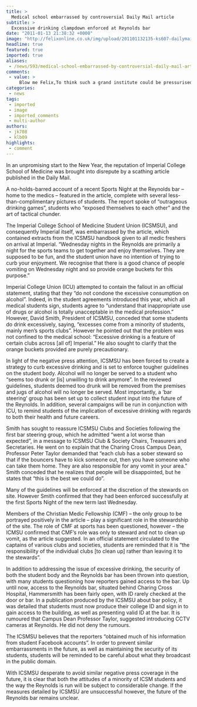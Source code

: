 ```yaml
---
title: >
  Medical school embarrassed by controversial Daily Mail article
subtitle: >
  Excessive drinking clampdown enforced at Reynolds bar
date: "2011-01-13 21:38:32 +0000"
image: "http://felixonline.co.uk/img/upload/201101132135-ks607-dailymai.jpg"
headline: true
featured: true
imported: true
aliases:
 - /news/593/medical-school-embarrassed-by-controversial-daily-mail-article-
comments:
 - value: >
     Blow me Felix,To think such a grand institute could be pressurised to change by such an obnoxious and idiotic newspaper. Quite sad.
categories:
 - news
tags:
 - imported
 - image
 - imported_comments
 - multi-author
authors:
 - jk708
 - klb09
highlights:
 - comment
---
```


In an unpromising start to the New Year, the reputation of Imperial College School of Medicine was brought into disrepute by a scathing article published in the Daily Mail.

A no-holds-barred account of a recent Sports Night at the Reynolds bar – home to the medics – featured in the article, complete with several less-than-complimentary pictures of students. The report spoke of “outrageous drinking games”, students who “exposed themselves to each other” and the art of tactical chunder.

The Imperial College School of Medicine Student Union (ICSMSU), and consequently Imperial itself, was embarrassed by the article, which contained extracts from the ICSMSU handbook given to all medic freshers on arrival at Imperial. “Wednesday nights in the Reynolds are primarily a night for the sports teams to get together and enjoy themselves. They are supposed to be fun, and the student union have no intention of trying to curb your enjoyment. We recognise that there is a good chance of people vomiting on Wednesday night and so provide orange buckets for this purpose.”

Imperial College Union (ICU) attempted to contain the fallout in an official statement, stating that they “do not condone the excessive consumption on alcohol”. Indeed, in the student agreements introduced this year, which all medical students sign, students agree to “understand that inappropriate use of drugs or alcohol is totally unacceptable in the medical profession.” However, David Smith, President of ICSMSU, conceded that some students do drink excessively, saying, “excesses come from a minority of students, mainly men’s sports clubs”. However he pointed out that the problem was not confined to the medical school: “Excessive drinking is a feature of certain clubs across [all of] Imperial.” He also sought to clarify that the orange buckets provided are purely precautionary.

In light of the negative press attention, ICSMSU has been forced to create a strategy to curb excessive drinking and is set to enforce tougher guidelines on the student body. Alcohol will no longer be served to a student who “seems too drunk or [is] unwilling to drink anymore”. In the reviewed guidelines, students deemed too drunk will be removed from the premises and jugs of alcohol will no longer be served. Most importantly, a ‘bar steering’ group has been set up to collect student input into the future of the Reynolds. In addition, several campaigns will be run in conjunction with ICU, to remind students of the implication of excessive drinking with regards to both their health and future careers.

Smith has sought to reassure ICSMSU Clubs and Societies following the first bar steering group, which he admitted “went a lot worse than expected”, in a message to ICSMSU Club & Society Chairs, Treasurers and Secretaries. He went on to explain that the Charing Cross Campus Dean, Professor Peter Taylor demanded that “each club has a sober steward so that if the bouncers have to kick someone out, then you have someone who can take them home. They are also responsible for any vomit in your area.” Smith conceded that he realizes that people will be disappointed, but he states that “this is the best we could do”.

Many of the guidelines will be enforced at the discretion of the stewards on site. However Smith confirmed that they had been enforced successfully at the first Sports Night of the new term last Wednesday.

Members of the Christian Medic Fellowship (CMF) – the only group to be portrayed positively in the article – play a significant role in the stewardship of the site. The role of CMF at sports has been questioned, however – the ICMSU confirmed that CMF’s role was only to steward and not to clean up vomit, as the article suggested. In an official statement circulated to the captains of various clubs and societies, students are reminded that it is “the responsibility of the individual clubs [to clean up] rather than leaving it to the stewards”.

In addition to addressing the issue of excessive drinking, the security of both the student body and the Reynolds bar has been thrown into question, with many students questioning how reporters gained access to the bar. Up until now, access to the Reynolds bar, situated behind Charing Cross Hospital, Hammersmith has been fairly open, with ID rarely checked at the door or bar. In a publication produced by the ICSMSU about bar policy, it was detailed that students must now produce their college ID and sign in to gain access to the building, as well as presenting valid ID at the bar. It is rumoured that Campus Dean Professor Taylor, suggested introducing CCTV cameras at Reynolds. He did not deny the rumours.

The ICSMSU believes that the reporters “obtained much of his information from student Facebook accounts”. In order to prevent similar embarrassments in the future, as well as maintaining the security of its students, students will be reminded to be careful about what they broadcast in the public domain.

With ICSMSU desperate to avoid similar negative press coverage in the future, it is clear that both the attitudes of a minority of ICSM students and the way the Reynolds is run will be subject to considerable change. If the measures detailed by ICSMSU are unsuccessful however, the future of the Reynolds bar remains unclear.
